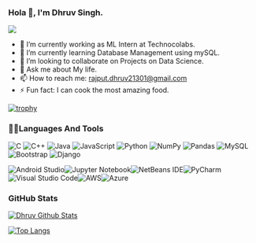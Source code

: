 ### Hola 👋, I'm Dhruv Singh.

![](https://komarev.com/ghpvc/?username=DhruvSgh&color=blue&style=plastic&label=PROFILE+VIEWS)

- 🔭 I’m currently working as ML Intern at Technocolabs.
- 🌱 I’m currently learning Database Management using mySQL.
- 👯 I’m looking to collaborate on Projects on Data Science.
- 💬 Ask me about My life.
- 📫 How to reach me: rajput.dhruv21301@gmail.com
- ⚡ Fun fact:  I can cook the most amazing food.


[![trophy](https://github-profile-trophy.vercel.app/?username=DhruvSgh)](https://github.com/DhruvSgh/github-profile-trophy)


### 🧑‍💻Languages And Tools


![C](https://img.shields.io/badge/c-%2300599C.svg?style=for-the-badge&logo=c&logoColor=white) ![C++](https://img.shields.io/badge/c++-%2300599C.svg?style=for-the-badge&logo=c%2B%2B&logoColor=white) ![Java](https://img.shields.io/badge/java-%23ED8B00.svg?style=for-the-badge&logo=java&logoColor=white) ![JavaScript](https://img.shields.io/badge/javascript-%23323330.svg?style=for-the-badge&logo=javascript&logoColor=%23F7DF1E) ![Python](https://img.shields.io/badge/python-3670A0?style=for-the-badge&logo=python&logoColor=ffdd54) ![NumPy](https://img.shields.io/badge/numpy-%23013243.svg?style=for-the-badge&logo=numpy&logoColor=white) ![Pandas](https://img.shields.io/badge/pandas-%23150458.svg?style=for-the-badge&logo=pandas&logoColor=white) ![MySQL](https://img.shields.io/badge/mysql-%2300f.svg?style=for-the-badge&logo=mysql&logoColor=white) ![Bootstrap](https://img.shields.io/badge/bootstrap-%23563D7C.svg?style=for-the-badge&logo=bootstrap&logoColor=white) ![Django](https://img.shields.io/badge/django-%23092E20.svg?style=for-the-badge&logo=django&logoColor=white)

![Android Studio](https://img.shields.io/badge/Android%20Studio-3DDC84.svg?style=for-the-badge&logo=android-studio&logoColor=white)![Jupyter Notebook](https://img.shields.io/badge/jupyter-%23FA0F00.svg?style=for-the-badge&logo=jupyter&logoColor=white)![NetBeans IDE](https://img.shields.io/badge/NetBeansIDE-1B6AC6.svg?style=for-the-badge&logo=apache-netbeans-ide&logoColor=white)![PyCharm](https://img.shields.io/badge/pycharm-143?style=for-the-badge&logo=pycharm&logoColor=black&color=black&labelColor=green)![Visual Studio Code](https://img.shields.io/badge/Visual%20Studio%20Code-0078d7.svg?style=for-the-badge&logo=visual-studio-code&logoColor=white)![AWS](https://img.shields.io/badge/AWS-%23FF9900.svg?style=for-the-badge&logo=amazon-aws&logoColor=white)![Azure](https://img.shields.io/badge/azure-%230072C6.svg?style=for-the-badge&logo=microsoftazure&logoColor=white)

### GitHub Stats

[![Dhruv Github Stats](https://github-readme-stats.vercel.app/api?username=DhruvSgh&&show_icons=true&theme=dark)](https://github.com/DhruvSgh/github-readme-stats)

[![Top Langs](https://github-readme-stats.vercel.app/api/top-langs/?username=DhruvSgh)](https://github.com/DhruvSgh/github-readme-stats)
